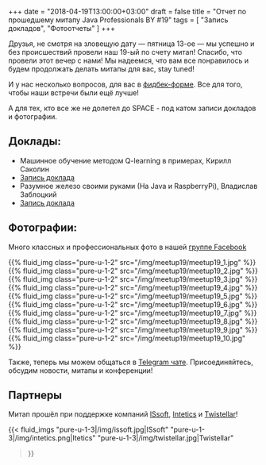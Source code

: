 +++
date = "2018-04-19T13:00:00+03:00"
draft = false
title = "Отчет по прошедшему митапу Java Professionals BY #19"
tags = [
    "Запись докладов",
    "Фотоотчеты"
]
+++

Друзья, не смотря на зловещую дату — пятница 13-ое — мы успешно и без происшествий провели наш 19-ый по счету митап! Спасибо, что провели этот вечер с нами!
Мы надеемся, что вам все понравилось и будем продолжать делать митапы для вас, stay tuned!

И у нас несколько вопросов, для вас в [фидбек-форме](http://bit.ly/jprof_resp_19). Все для того, чтобы наши встречи были ещё лучше!

А для тех, кто все же не долетел до SPACE - под катом записи докладов и фотографии.

<!--more-->

## Доклады:

 - Машинное обучение методом Q-learning в примерах, Кирилл Саколин
  - [Запись доклада](https://youtu.be/R_1Irrp6hJM)
 - Разумное железо своими руками (На Java и RaspberryPi), Владислав Заблоцкий
  - [Запись доклада](https://youtu.be/P3FgFkIWBQ8)

## Фотографии:

Много классных и профессиональных фото в нашей [группе Facebook](https://web.facebook.com/javaprofessionalsby/posts/1224640847639511)

<div class="post_photos">

{{% fluid_img class="pure-u-1-2" src="/img/meetup19/meetup19_1.jpg" %}}
{{% fluid_img class="pure-u-1-2" src="/img/meetup19/meetup19_2.jpg" %}}
{{% fluid_img class="pure-u-1-2" src="/img/meetup19/meetup19_3.jpg" %}}
{{% fluid_img class="pure-u-1-2" src="/img/meetup19/meetup19_4.jpg" %}}
{{% fluid_img class="pure-u-1-2" src="/img/meetup19/meetup19_5.jpg" %}}
{{% fluid_img class="pure-u-1-2" src="/img/meetup19/meetup19_6.jpg" %}}
{{% fluid_img class="pure-u-1-2" src="/img/meetup19/meetup19_7.jpg" %}}
{{% fluid_img class="pure-u-1-2" src="/img/meetup19/meetup19_8.jpg" %}}
{{% fluid_img class="pure-u-1-2" src="/img/meetup19/meetup19_9.jpg" %}}
{{% fluid_img class="pure-u-1-2" src="/img/meetup19/meetup19_10.jpg" %}}

</div>

Также, теперь мы можем общаться в [Telegram чате](https://t.me/jprof_by). Присоединяйтесь, обсудим новости, митапы и конференции!

## Партнеры

Митап прошёл при поддержке компаний [ISsoft](http://www.issoft.by/), [Intetics](http://intetics.com/) и [Twistellar](http://twistellar.com/)!

{{< fluid_imgs
  "pure-u-1-3|/img/issoft.jpg|ISsoft"
  "pure-u-1-3|/img/intetics.png|Itetics"
  "pure-u-1-3|/img/twistellar.jpg|Twistellar"
>}}
